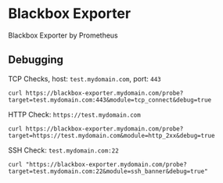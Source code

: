 # Blackbox Exporter

Blackbox Exporter by Prometheus

## Debugging

TCP Checks, host: `test.mydomain.com`, port: `443`

```
curl https://blackbox-exporter.mydomain.com/probe?target=test.mydomain.com:443&module=tcp_connect&debug=true
```

HTTP Check: `https://test.mydomain.com`

```
curl https://blackbox-exporter.mydomain.com/probe?target=https://test.mydomain.com&module=http_2xx&debug=true
```

SSH Check: `test.mydomain.com:22`

```
curl "https://blackbox-exporter.mydomain.com/probe?target=test.mydomain.com:22&module=ssh_banner&debug=true"
```
